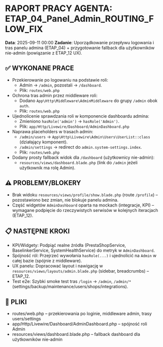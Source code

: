 # RAPORT PRACY AGENTA: ETAP_04_Panel_Admin_ROUTING_FLOW_FIX
**Data**: 2025-09-11 00:00
**Zadanie**: Uporządkowanie przepływu logowania i tras panelu admina (ETAP_04) + przygotowanie fallback dla użytkowników nie-admin (powiązanie z ETAP_12 UX).

## ✅ WYKONANE PRACE
- Przekierowanie po logowaniu na podstawie roli:
  - Admin → `/admin`, pozostali → `/dashboard`.
  - Plik: `routes/web.php`
- Ochrona tras admin przez middleware roli:
  - Dodano `App\Http\Middleware\AdminMiddleware` do grupy `/admin` obok `auth`.
  - Plik: `routes/web.php`
- Ujednolicenie sprawdzania roli w komponencie dashboardu admina:
  - Zmieniono `hasRole('admin')` → `hasRole('Admin')`.
  - Plik: `app/Http/Livewire/Dashboard/AdminDashboard.php`
- Naprawa placeholders w trasach admin:
  - `/admin/users` → `App\Http\Livewire\Admin\Users\UserList::class` (działający komponent).
  - `/admin/settings` → redirect do `admin.system-settings.index`.
  - Plik: `routes/web.php`
- Dodany prosty fallback widok dla `/dashboard` (użytkownicy nie-admin):
  - `resources/views/dashboard.blade.php` (link do `/admin` jeżeli użytkownik ma rolę Admin).

## ⚠️ PROBLEMY/BLOKERY
- Brak widoku `resources/views/profile/show.blade.php` (route `/profile`) – pozostawiono bez zmian, nie blokuje panelu admina.
- Część widgetów `AdminDashboard` oparta na mockach (integracje, KPI) – wymagane podpięcie do rzeczywistych serwisów w kolejnych iteracjach (ETAP_12).

## 📋 NASTĘPNE KROKI
- KPI/Widgety: Podpiąć realne źródła (PrestaShopService, BaselinkerService, SystemHealthService) do metryk w `AdminDashboard`.
- Spójność ról: Przejrzeć wywołania `hasRole(...)` i ujednolicić na `Admin` w całej bazie (spójnie z middleware).
- UX panelu: Dopracować layout i nawigację w `resources/views/layouts/admin.blade.php` (sidebar, breadcrumbs) – ETAP_12.
- Test e2e: Szybki smoke test tras `/login` → `/admin`, `/admin/*` (settings/backup/maintenance/users/shops/integrations).

## 📁 PLIKI
- routes/web.php – przekierowania po loginie, middleware admin, trasy users/settings
- app/Http/Livewire/Dashboard/AdminDashboard.php – spójność roli Admin
- resources/views/dashboard.blade.php – fallback dashboard dla użytkowników nie-admin
